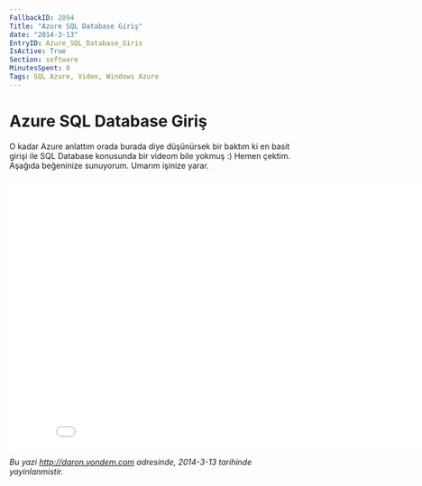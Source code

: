 ```yaml
---
FallbackID: 2894
Title: "Azure SQL Database Giriş"
date: "2014-3-13"
EntryID: Azure_SQL_Database_Giris
IsActive: True
Section: software
MinutesSpent: 0
Tags: SQL Azure, Video, Windows Azure
---
```

# Azure SQL Database Giriş
O kadar Azure anlattım orada burada diye düşünürsek bir baktım ki en
basit girişi ile SQL Database konusunda bir videom bile yokmuş :) Hemen
çektim. Aşağıda beğeninize sunuyorum. Umarım işinize yarar.

<iframe width="853" height="480" src="//www.youtube.com/embed/AtgSe3RYlXg" frameborder="0" allowfullscreen></iframe>

*Bu yazi http://daron.yondem.com adresinde, 2014-3-13 tarihinde yayinlanmistir.*
